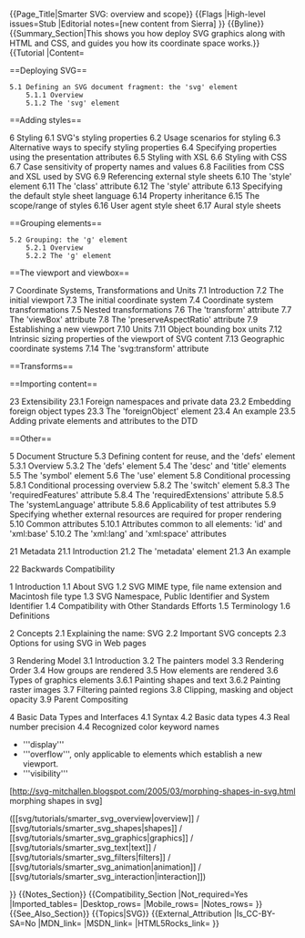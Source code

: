 {{Page_Title|Smarter SVG: overview and scope}}
{{Flags
|High-level issues=Stub
|Editorial notes=[new content from Sierra]
}}
{{Byline}}
{{Summary_Section|This shows you how deploy SVG graphics along with HTML and CSS, and guides you how its coordinate space works.}}
{{Tutorial
|Content=

==Deploying SVG==

    5.1 Defining an SVG document fragment: the 'svg' element
        5.1.1 Overview
        5.1.2 The 'svg' element

==Adding styles==

 6 Styling
    6.1 SVG's styling properties
    6.2 Usage scenarios for styling
    6.3 Alternative ways to specify styling properties
    6.4 Specifying properties using the presentation attributes
    6.5 Styling with XSL
    6.6 Styling with CSS
    6.7 Case sensitivity of property names and values
    6.8 Facilities from CSS and XSL used by SVG
    6.9 Referencing external style sheets
    6.10 The 'style' element
    6.11 The 'class' attribute
    6.12 The 'style' attribute
    6.13 Specifying the default style sheet language
    6.14 Property inheritance
    6.15 The scope/range of styles
    6.16 User agent style sheet
    6.17 Aural style sheets

==Grouping elements==

    5.2 Grouping: the 'g' element
        5.2.1 Overview
        5.2.2 The 'g' element

==The viewport and viewbox==

 7 Coordinate Systems, Transformations and Units
    7.1 Introduction
    7.2 The initial viewport
    7.3 The initial coordinate system
    7.4 Coordinate system transformations
    7.5 Nested transformations
    7.6 The 'transform' attribute
    7.7 The 'viewBox' attribute
    7.8 The 'preserveAspectRatio' attribute
    7.9 Establishing a new viewport
    7.10 Units
    7.11 Object bounding box units
    7.12 Intrinsic sizing properties of the viewport of SVG content
    7.13 Geographic coordinate systems
    7.14 The 'svg:transform' attribute

==Transforms==

==Importing content==

 23 Extensibility
    23.1 Foreign namespaces and private data
    23.2 Embedding foreign object types
    23.3 The 'foreignObject' element
    23.4 An example
    23.5 Adding private elements and attributes to the DTD

==Other==

 5 Document Structure
    5.3 Defining content for reuse, and the 'defs' element
        5.3.1 Overview
        5.3.2 The 'defs' element
    5.4 The 'desc' and 'title' elements
    5.5 The 'symbol' element
    5.6 The 'use' element
    5.8 Conditional processing
        5.8.1 Conditional processing overview
        5.8.2 The 'switch' element
        5.8.3 The 'requiredFeatures' attribute
        5.8.4 The 'requiredExtensions' attribute
        5.8.5 The 'systemLanguage' attribute
        5.8.6 Applicability of test attributes
    5.9 Specifying whether external resources are required for proper rendering
    5.10 Common attributes
        5.10.1 Attributes common to all elements: 'id' and 'xml:base'
        5.10.2 The 'xml:lang' and 'xml:space' attributes

 21 Metadata
    21.1 Introduction
    21.2 The 'metadata' element
    21.3 An example

 22 Backwards Compatibility

 1 Introduction
    1.1 About SVG
    1.2 SVG MIME type, file name extension and Macintosh file type
    1.3 SVG Namespace, Public Identifier and System Identifier
    1.4 Compatibility with Other Standards Efforts
    1.5 Terminology
    1.6 Definitions

 2 Concepts
    2.1 Explaining the name: SVG
    2.2 Important SVG concepts
    2.3 Options for using SVG in Web pages

 3 Rendering Model
    3.1 Introduction
    3.2 The painters model
    3.3 Rendering Order
    3.4 How groups are rendered
    3.5 How elements are rendered
    3.6 Types of graphics elements
        3.6.1 Painting shapes and text
        3.6.2 Painting raster images
    3.7 Filtering painted regions
    3.8 Clipping, masking and object opacity
    3.9 Parent Compositing

 4 Basic Data Types and Interfaces
    4.1 Syntax
    4.2 Basic data types
    4.3 Real number precision
    4.4 Recognized color keyword names

* '''display'''
* '''overflow''', only applicable to elements which establish a new viewport.
* '''visibility'''




[http://svg-mitchallen.blogspot.com/2005/03/morphing-shapes-in-svg.html morphing shapes in svg]

([[svg/tutorials/smarter_svg_overview|overview]] /
[[svg/tutorials/smarter_svg_shapes|shapes]] /
[[svg/tutorials/smarter_svg_graphics|graphics]] /
[[svg/tutorials/smarter_svg_text|text]] /
[[svg/tutorials/smarter_svg_filters|filters]] /
[[svg/tutorials/smarter_svg_animation|animation]] /
[[svg/tutorials/smarter_svg_interaction|interaction]])

}}
{{Notes_Section}}
{{Compatibility_Section
|Not_required=Yes
|Imported_tables=
|Desktop_rows=
|Mobile_rows=
|Notes_rows=
}}
{{See_Also_Section}}
{{Topics|SVG}}
{{External_Attribution
|Is_CC-BY-SA=No
|MDN_link=
|MSDN_link=
|HTML5Rocks_link=
}}